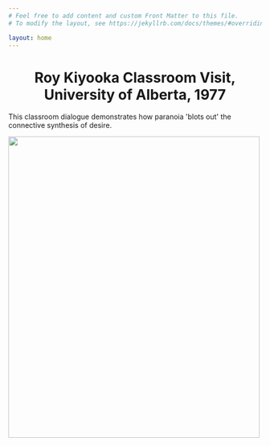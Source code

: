 ```yaml
---
# Feel free to add content and custom Front Matter to this file.
# To modify the layout, see https://jekyllrb.com/docs/themes/#overriding-theme-defaults

layout: home
---
```

<h1><center>Roy Kiyooka Classroom Visit, University of Alberta, 1977</center></h1>


  <p>This classroom dialogue demonstrates how paranoia 'blots out' the connective synthesis of desire.</p>
  <img src="https://user-images.githubusercontent.com/119261903/222873283-9f86e75a-2079-4f38-8059-2515abace7cd.jpeg" style="width:500px;height:600px;">
  
